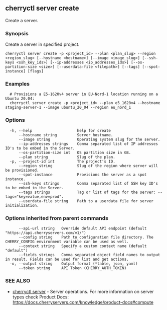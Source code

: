 ## cherryctl server create

Create a server.

### Synopsis

Create a server in specified project.

```
cherryctl server create -p <project_id> --plan <plan_slug> --region <region_slug> [--hostname <hostname>] [--image <image_slug>] [--ssh-keys <ssh_key_ids>] [--ip-addresses <ip_addresses_ids>] [--os-partition-size <size>] [--userdata-file <filepath>] [--tags] [--spot-instance] [flags]
```

### Examples

```
  # Provisions a E5-1620v4 server in EU-Nord-1 location running on a Ubuntu 20.04:
  cherryctl server create -p <project_id> --plan e5_1620v4 --hostname staging-server-1 --image ubuntu_20_04 --region eu_nord_1
```

### Options

```
  -h, --help                    help for create
      --hostname string         Server hostname.
      --image string            Operating system slug for the server.
      --ip-addresses strings    Comma separated list of IP addresses ID's to be embed in the Server.
      --os-partition-size int   OS partition size in GB.
      --plan string             Slug of the plan.
  -p, --project-id int          The project's ID.
      --region string           Slug of the region where server will be provisioned.
      --spot-instance           Provisions the server as a spot instance.
      --ssh-keys strings        Comma separated list of SSH key ID's to be embed in the Server.
      --tags strings            Tag or list of tags for the server: --tags="key=value,env=prod".
      --userdata-file string    Path to a userdata file for server initialization.
```

### Options inherited from parent commands

```
      --api-url string   Override default API endpoint (default "https://api.cherryservers.com/v1/")
      --config string    Path to configuration file directory. The CHERRY_CONFIG environment variable can be used as well.
      --context string   Specify a custom context name (default "default")
      --fields strings   Comma separated object field names to output in result. Fields can be used for list and get actions.
  -o, --output string    Output format (*table, json, yaml)
      --token string     API Token (CHERRY_AUTH_TOKEN)
```

### SEE ALSO

* [cherryctl server](cherryctl_server.md)	 - Server operations. For more information on server types check Product Docs: https://docs.cherryservers.com/knowledge/product-docs#compute


